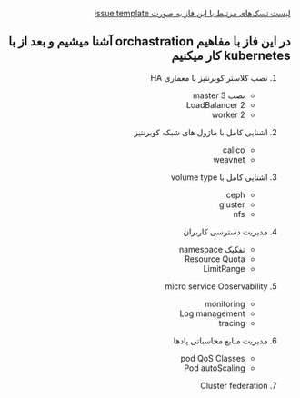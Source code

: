 <div dir="rtl" align='right'>

[لیست تسک‌های مرتبط با این فاز به صورت issue template](./issue-Phase08.md)

## در این فاز با مفاهیم orchastration آشنا میشیم و بعد از با kubernetes  کار میکنیم

1. نصب کلاستر کوبرنتیز با معماری HA
    - نصب 3 master
    - 2 LoadBalancer
    - 2 worker
1. اشنایی کامل با ماژول های شبکه کوبرنتیز
    - calico
    - weavnet
1. اشنایی کامل با volume type
    - ceph
    - gluster
    - nfs
 
 
 1. مدیریت دسترسی کاربران
     - تفکیک namespace
     - Resource Quota
     - LimitRange

 1. micro service Observability
     - monitoring
     - Log management
     - tracing

 1. مدیریت منابع محاسباتی پادها
     - pod QoS Classes 
     - Pod autoScaling

 1. Cluster federation
